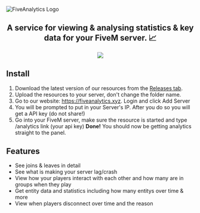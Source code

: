 ![FiveAnalytics Logo](https://cdn.discordapp.com/attachments/877416855264972870/877416891134648340/FiveAnalytics-transparent.png)
<h2 align="center">
  <strong>A service for viewing &amp; analysing statistics & key data for your FiveM server. 📈</strong>
</h2>
<p align="center">
  <img src="https://img.shields.io/discord/877414872068001853.svg?color=768AD4&label=discord&logo=https%3A%2F%2Fdiscordapp.com%2Fassets%2F8c9701b98ad4372b58f13fd9f65f966e.svg)](https://discordapp.com/channels/877414872068001853/">
</p>

## Install 
1. Download the latest version of our resources from the <a href="https://github.com/FiveAnalytics/resource/releases">Releases tab</a>.
2. Upload the resources to your server, don't change the folder name.
3. Go to our website: https://fiveanalytics.xyz. Login and click Add Server
4. You will be prompted to put in your Server's IP. After you do so you will get a API key (do not share!)
5. Go into your FiveM server, make sure the resource is started and type /analytics link (your api key)
**Done!** You should now be getting analytics straight to the panel.

## Features
- See joins & leaves in detail
- See what is making your server lag/crash
- View how your players interact with each other and how many are in groups when they play
- Get entity data and statistics including how many entitys over time & more
- View when players disconnect over time and the reason
